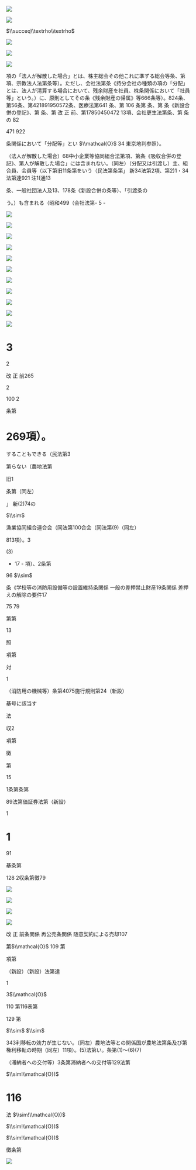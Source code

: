 ![](https://www.nta.go.jp/tmp/c94fd395-ceff-478c-8282-01af8ec0929a/images/85f86002e949711dd1d83ca4d34c4e262faab9bf0bde047a50866b4d1a678c34.jpg)

![](https://www.nta.go.jp/tmp/c94fd395-ceff-478c-8282-01af8ec0929a/images/9d7e1225862bc646c1f81c87f1284d8e4ccad0a5c74e82a6c0939493ca9cb835.jpg)

$\\succeq\\textrho\\textrho$

![](https://www.nta.go.jp/tmp/c94fd395-ceff-478c-8282-01af8ec0929a/images/041abb360a77d30beadd92bd472a928758e5a1aa7c35f0ea00b8f93130ccca03.jpg)

![](https://www.nta.go.jp/tmp/c94fd395-ceff-478c-8282-01af8ec0929a/images/5bd38d32c861ff7db5fc6c81355bf06f7e1786096aef6d41c81937ebf100ad45.jpg)

![](https://www.nta.go.jp/tmp/c94fd395-ceff-478c-8282-01af8ec0929a/images/0674f9e3fc39d0aac0a722d0e09342c6364c10dc694e636996f46e9674eacde1.jpg)

項の「法人が解散した場合」とは、株主総会その他これに準ずる総会等条、第項、宗教法人法第条等）。ただし、会社法第条《持分会社の種類の項の「分配」とは、法人が清算する場合において、残余財産を社員、株条関係において「社員等」という。）に、原則としてその条《残余財産の帰属》等666条等）。824条、第56条、第421891950572条、医療法第641 条、第 106 条第 条、第 条《新設合併の登記》、第 条、第 改 正 前、第17850450472 13項、会社更生法第条、第 条の 82

471 922

条関係において「分配等」とい $\\mathcal{O}$ 34 東京地判参照）。

（法人が解散した場合）68中小企業等協同組合法第項、第条《吸収合併の登記》、第人が解散した場合」には含まれない。（同左）（分配又は引渡し）主、組合員、会員等（以下第旧11条第をいう（民法第条第」 新34法第2項、第2)1・34法第達921 注1(通13

条、一般社団法人及13、178条《新設合併の条等）、「引渡条の

う。）も含まれる（昭和499（会社法第- 5 -

![](https://www.nta.go.jp/tmp/c94fd395-ceff-478c-8282-01af8ec0929a/images/d3098f1d30f60f321449033773e03dcdeb71f970c59afbe9ec0fd7f1902caf27.jpg)

![](https://www.nta.go.jp/tmp/c94fd395-ceff-478c-8282-01af8ec0929a/images/bd43a432b1f11ca66412072d26e45292f5cdd3d9de1fd68da79d4d017cc8fe19.jpg)

![](https://www.nta.go.jp/tmp/c94fd395-ceff-478c-8282-01af8ec0929a/images/e06cbc1cc2577c53915ece83a6e38c08c69412dc368864220b9fcb37b567712f.jpg)

![](https://www.nta.go.jp/tmp/c94fd395-ceff-478c-8282-01af8ec0929a/images/41e8a14866f744aaab984f20eadc5a880feb6c3f23503ebc72f647f33e32a9dd.jpg)

![](https://www.nta.go.jp/tmp/c94fd395-ceff-478c-8282-01af8ec0929a/images/b1fc9afcd202699d6b1ae34014916937c0d2b9e2c13532535f9f49489858267f.jpg)

![](https://www.nta.go.jp/tmp/c94fd395-ceff-478c-8282-01af8ec0929a/images/a5d08a0a6d55837a11a168e0c9cb451e2d5b6cdf052169172c7991fedfc35d37.jpg)

![](https://www.nta.go.jp/tmp/c94fd395-ceff-478c-8282-01af8ec0929a/images/0107735439c54f4d04e1df6d7a68cd3384b5294f3ded3b4225b34a7836ef1aee.jpg)

![](https://www.nta.go.jp/tmp/c94fd395-ceff-478c-8282-01af8ec0929a/images/1e0bff003fa3f333e99ad8d31458b4225de3d4a728b278bc2e5d0de39223a249.jpg)

![](https://www.nta.go.jp/tmp/c94fd395-ceff-478c-8282-01af8ec0929a/images/a1bae02dccce23ee777de2b726a76785a9a20cdc5db7aee613270f5b49bbc279.jpg)

![](https://www.nta.go.jp/tmp/c94fd395-ceff-478c-8282-01af8ec0929a/images/898b016bbac68c4247c9fb652a9cc3e3cae6be4d87a3aaeb6df8813fa4d414b8.jpg)

![](https://www.nta.go.jp/tmp/c94fd395-ceff-478c-8282-01af8ec0929a/images/45993cc688c9aeea0d5f2e00e7d273aa7b54acc98826eb4e00509eabf3f8e6ee.jpg)

# 3

2

改 正 前265

2

100 2

条第

# 269項）。

することもできる（民法第3

第らない（農地法第

旧1

条第（同左）

」 新(2)74の

$\\sim$

漁業協同組合連合会（同法第100合会（同法第(9)（同左）

813項）。3

(3)

- 17 - 項）、2条第

96 $\\sim$

条《学校等の消防用設備等の設置維持条関係 一般の差押禁止財産19条関係 差押えの解除の要件17

75 79

第第

13

照

項第

対

1

（消防用の機械等）条第4075施行規則第24（新設）

基号に該当す

法

収2

項第

徴

第

15

1条第条第

89法第価証券法第（新設）

1

# 1

91

基条第

128 2収条第徴79

![](https://www.nta.go.jp/tmp/c94fd395-ceff-478c-8282-01af8ec0929a/images/e0c355e97fb8aae8cae24b6066dbcfa1844b76537eb805f4389e03718b5d769c.jpg)

![](https://www.nta.go.jp/tmp/c94fd395-ceff-478c-8282-01af8ec0929a/images/8ad7aee9f204362b401f5e08e73aec2c70f6f05ca69f57908b12666024e266ea.jpg)

![](https://www.nta.go.jp/tmp/c94fd395-ceff-478c-8282-01af8ec0929a/images/037538b31e8ca469a28d0cb920ffcc9b7ffd7a165fa63475bfd1200dae978b00.jpg)

![](https://www.nta.go.jp/tmp/c94fd395-ceff-478c-8282-01af8ec0929a/images/ab89262481d36064814a09192b22adbc1b4e17d793e1073222a31355ceb1be8b.jpg)

改 正 前条関係 再公売条関係 随意契約による売却107

第$\\mathcal{O}$ 109 第

項第

（新設）（新設）法第達

1

3$\\mathcal{O}$

110 第116表第

129 第

$\\sim$ $\\sim$

343利移転の効力が生じない。（同左）農地法等との関係国が農地法第条及び第権利移転の時期（同左）11項）。(5)法第い。条第(1)～(6)(7)

（滞納者への交付等）3条第滞納者への交付等129法第

$\\sim!\\mathcal{O})$

# 116

法 $\\sim!\\mathcal{O})$

$\\sim!\\mathcal{O})$

$\\sim!\\mathcal{O})$

徴条第

![](https://www.nta.go.jp/tmp/c94fd395-ceff-478c-8282-01af8ec0929a/images/e0e294a2767367817702d94be051468d18fb3a1b2bcb9540c08204b8383869df.jpg)